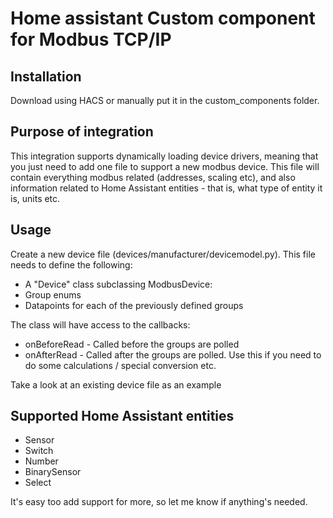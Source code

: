 # Home assistant Custom component for Modbus TCP/IP

## Installation

Download using HACS or manually put it in the custom_components folder.

## Purpose of integration

This integration supports dynamically loading device drivers, meaning that you just need to add one file to support a new modbus device.
This file will contain everything modbus related (addresses, scaling etc), and also information related to Home Assistant entities - that is, 
what type of entity it is, units etc.

## Usage

Create a new device file (devices/manufacturer/devicemodel.py). This file needs to define the following:
* A "Device" class subclassing ModbusDevice:
* Group enums
* Datapoints for each of the previously defined groups

The class will have access to the callbacks:
* onBeforeRead - Called before the groups are polled
* onAfterRead - Called after the groups are polled. Use this if you need to do some calculations / special conversion etc.

Take a look at an existing device file as an example

## Supported Home Assistant entities

* Sensor
* Switch
* Number
* BinarySensor
* Select

It's easy too add support for more, so let me know if anything's needed.
